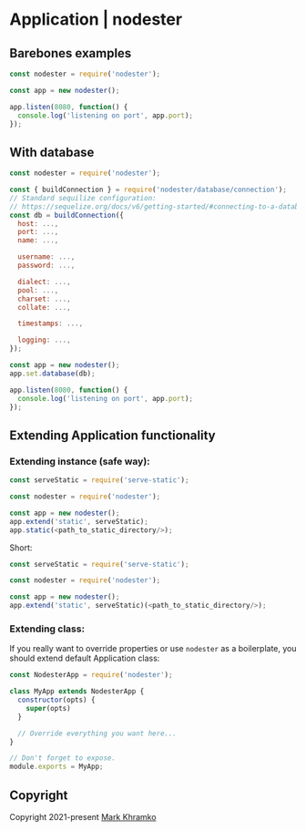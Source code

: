 # Application | nodester

## Barebones examples

```js
const nodester = require('nodester');

const app = new nodester();

app.listen(8080, function() {
  console.log('listening on port', app.port);
});
```

## With database

```js
const nodester = require('nodester');

const { buildConnection } = require('nodester/database/connection');
// Standard sequilize configuration:
// https://sequelize.org/docs/v6/getting-started/#connecting-to-a-database
const db = buildConnection({
  host: ...,
  port: ...,
  name: ...,

  username: ...,
  password: ...,

  dialect: ...,
  pool: ...,
  charset: ...,
  collate: ...,

  timestamps: ...,

  logging: ...,
});

const app = new nodester();
app.set.database(db);

app.listen(8080, function() {
  console.log('listening on port', app.port);
});
```

## Extending Application functionality


### Extending instance (safe way):

```js
const serveStatic = require('serve-static');

const nodester = require('nodester');

const app = new nodester();
app.extend('static', serveStatic);
app.static(<path_to_static_directory/>);
```

Short:
```js
const serveStatic = require('serve-static');

const nodester = require('nodester');

const app = new nodester();
app.extend('static', serveStatic)(<path_to_static_directory/>);
```


### Extending class:

If you really want to override properties or use `nodester` as a boilerplate, you should extend default Application class:

```js
const NodesterApp = require('nodester');

class MyApp extends NodesterApp {
  constructor(opts) {
    super(opts)
  }

  // Override everything you want here...
}

// Don't forget to expose.
module.exports = MyApp;
```

## Copyright
Copyright 2021-present [Mark Khramko](https://github.com/MarkKhramko)
